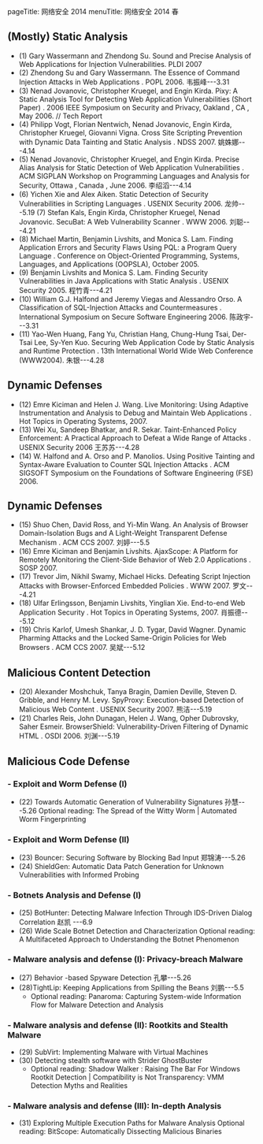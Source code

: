 pageTitle: 网络安全 2014
menuTitle: 网络安全 2014 春

## (Mostly) Static Analysis

* (1) Gary Wassermann and Zhendong Su. Sound and Precise Analysis of Web Applications for Injection Vulnerabilities. PLDI 2007
* (2) Zhendong Su and Gary Wassermann. The Essence of Command Injection Attacks in Web Applications . POPL 2006. 韦振峰---3.31
* (3) Nenad Jovanovic, Christopher Kruegel, and Engin Kirda. Pixy: A Static Analysis Tool for Detecting Web Application Vulnerabilities (Short Paper) . 2006 IEEE Symposium on Security and Privacy, Oakland , CA , May 2006. // Tech Report 
* (4) Philipp Vogt, Florian Nentwich, Nenad Jovanovic, Engin Kirda, Christopher Kruegel, Giovanni Vigna. Cross Site Scripting Prevention with Dynamic Data Tainting and Static Analysis . NDSS 2007. 姚姝娜---4.14
* (5) Nenad Jovanovic, Christopher Kruegel, and Engin Kirda. Precise Alias Analysis for Static Detection of Web Application Vulnerabilities . ACM SIGPLAN Workshop on Programming Languages and Analysis for Security, Ottawa , Canada , June 2006. 李绍滔---4.14
* (6) Yichen Xie and Alex Aiken. Static Detection of Security Vulnerabilities in Scripting Languages . USENIX Security 2006. 龙帅---5.19
(7) Stefan Kals, Engin Kirda, Christopher Kruegel, Nenad Jovanovic. SecuBat: A Web Vulnerability Scanner . WWW 2006. 刘聪---4.21
* (8) Michael Martin, Benjamin Livshits, and Monica S. Lam. Finding Application Errors and Security Flaws Using PQL: a Program Query Language . Conference on Object-Oriented Programming, Systems, Languages, and Applications (OOPSLA), October 2005.
* (9) Benjamin Livshits and Monica S. Lam. Finding Security Vulnerabilities in Java Applications with Static Analysis . USENIX Security 2005. 程竹青---4.21
* (10) William G.J. Halfond and Jeremy Viegas and Alessandro Orso. A Classification of SQL-Injection Attacks and Countermeasures . International Symposium on Secure Software Engineering 2006. 陈政宇---3.31
* (11) Yao-Wen Huang, Fang Yu, Christian Hang, Chung-Hung Tsai, Der-Tsai Lee, Sy-Yen Kuo. Securing Web Application Code by Static Analysis and Runtime Protection . 13th International World Wide Web Conference (WWW2004). 朱银---4.28

## Dynamic Defenses

* (12) Emre Kiciman and Helen J. Wang. Live Monitoring: Using Adaptive Instrumentation and Analysis to Debug and Maintain Web Applications . Hot Topics in Operating Systems, 2007.
* (13) Wei Xu, Sandeep Bhatkar, and R. Sekar. Taint-Enhanced Policy Enforcement: A Practical Approach to Defeat a Wide Range of Attacks . USENIX Security 2006 王苏苏---4.28
* (14) W. Halfond and A. Orso and P. Manolios. Using Positive Tainting and Syntax-Aware Evaluation to Counter SQL Injection Attacks . ACM SIGSOFT Symposium on the Foundations of Software Engineering (FSE) 2006.

## Dynamic Defenses

* (15) Shuo Chen, David Ross, and Yi-Min Wang. An Analysis of Browser Domain-Isolation Bugs and A Light-Weight Transparent Defense Mechanism . ACM CCS 2007. 刘婷---5.5
* (16) Emre Kiciman and Benjamin Livshits. AjaxScope: A Platform for Remotely Monitoring the Client-Side Behavior of Web 2.0 Applications . SOSP 2007.
* (17) Trevor Jim, Nikhil Swamy, Michael Hicks. Defeating Script Injection Attacks with Browser-Enforced Embedded Policies . WWW 2007. 罗文---4.21
* (18) Ulfar Erlingsson, Benjamin Livshits, Yinglian Xie. End-to-end Web Application Security . Hot Topics in Operating Systems, 2007. 肖振德---5.12
* (19) Chris Karlof, Umesh Shankar, J. D. Tygar, David Wagner. Dynamic Pharming Attacks and the Locked Same-Origin Policies for Web Browsers . ACM CCS 2007. 吴斌---5.12

## Malicious Content Detection

* (20) Alexander Moshchuk, Tanya Bragin, Damien Deville, Steven D. Gribble, and Henry M. Levy. SpyProxy: Execution-based Detection of Malicious Web Content . USENIX Security 2007. 熊洁---5.19
* (21) Charles Reis, John Dunagan, Helen J. Wang, Opher Dubrovsky, Saher Esmeir. BrowserShield: Vulnerability-Driven Filtering of Dynamic HTML . OSDI 2006. 刘渊---5.19

## Malicious Code Defense

### - Exploit and Worm Defense (I)

* (22) Towards Automatic Generation of Vulnerability Signatures 孙慧---5.26
Optional reading: The Spread of the Witty Worm | Automated Worm Fingerprinting

### - Exploit and Worm Defense (II)

* (23) Bouncer: Securing Software by Blocking Bad Input 郑锦涛---5.26
* (24) ShieldGen: Automatic Data Patch Generation for Unknown Vulnerabilities with Informed Probing

### - Botnets Analysis and Defense (I)

* (25) BotHunter: Detecting Malware Infection Through IDS-Driven Dialog Correlation 赵凯 ---6.9
* (26) Wide Scale Botnet Detection and Characterization
Optional reading: A Multifaceted Approach to Understanding the Botnet Phenomenon

### - Malware analysis and defense (I): Privacy-breach Malware

* (27) Behavior -based Spyware Detection 孔攀---5.26
* (28)TightLip: Keeping Applications from Spilling the Beans 刘鹏---5.5
  * Optional reading: Panaroma: Capturing System-wide Information Flow for Malware Detection and Analysis

### - Malware analysis and defense (II): Rootkits and Stealth Malware

* (29) SubVirt: Implementing Malware with Virtual Machines
* (30) Detecting stealth software with Strider GhostBuster
  * Optional reading: Shadow Walker : Raising The Bar For Windows Rootkit Detection | Compatibility is Not Transparency: VMM Detection Myths and Realities

### - Malware analysis and defense (III): In-depth Analysis

* (31) Exploring Multiple Execution Paths for Malware Analysis
Optional reading: BitScope: Automatically Dissecting Malicious Binaries